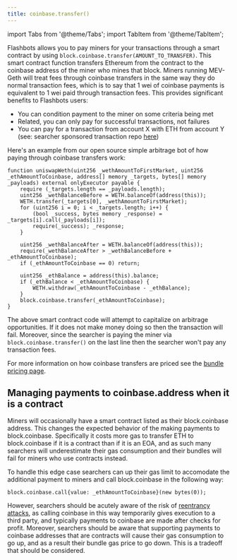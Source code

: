 ```yaml
---
title: coinbase.transfer()
---
```


import Tabs from '@theme/Tabs';
import TabItem from '@theme/TabItem';

Flashbots allows you to pay miners for your transactions through a smart contract by using `block.coinbase.transfer(AMOUNT_TO_TRANSFER)`. This smart contract function transfers Ethereum from the contract to the coinbase address of the miner who mines that block. Miners running MEV-Geth will treat fees through coinbase transfers in the same way they do normal transaction fees, which is to say that 1 wei of coinbase payments is equivalent to 1 wei paid through transaction fees. This provides significant benefits to Flashbots users:
* You can condition payment to the miner on some criteria being met
* Related, you can only pay for successful transactions, not failures
* You can pay for a transaction from account X with ETH from account Y (see: searcher sponsored transaction repo [here](https://github.com/flashbots/searcher-sponsored-tx))

Here's an example from our open source simple arbitrage bot of how paying through coinbase transfers work:

```solidity
function uniswapWeth(uint256 _wethAmountToFirstMarket, uint256 _ethAmountToCoinbase, address[] memory _targets, bytes[] memory _payloads) external onlyExecutor payable {
    require (_targets.length == _payloads.length);
    uint256 _wethBalanceBefore = WETH.balanceOf(address(this));
    WETH.transfer(_targets[0], _wethAmountToFirstMarket);
    for (uint256 i = 0; i < _targets.length; i++) {
        (bool _success, bytes memory _response) = _targets[i].call(_payloads[i]);
        require(_success); _response;
    }

    uint256 _wethBalanceAfter = WETH.balanceOf(address(this));
    require(_wethBalanceAfter > _wethBalanceBefore + _ethAmountToCoinbase);
    if (_ethAmountToCoinbase == 0) return;

    uint256 _ethBalance = address(this).balance;
    if (_ethBalance < _ethAmountToCoinbase) {
        WETH.withdraw(_ethAmountToCoinbase - _ethBalance);
    }
    block.coinbase.transfer(_ethAmountToCoinbase);
}
```

The above smart contract code will attempt to capitalize on arbitrage opportunities. If it does not make money doing so then the transaction will fail. Moreover, since the searcher is paying the miner via `block.coinbase.transfer()` on the last line then the searcher won't pay any transaction fees.

For more information on how coinbase transfers are priced see the [bundle pricing page](/flashbots-auction/searchers/advanced/bundle-pricing).

## Managing payments to coinbase.address when it is a contract
Miners will occasionally have a smart contract listed as their block.coinbase address. This changes the expected behavior of the making payments to block.coinbase. Specifically it costs more gas to transfer ETH to block.coinbase if it is a contract than if it is an EOA, and as such many searchers will underestimate their gas consumption and their bundles will fail for miners who use contracts instead.

To handle this edge case searchers can up their gas limit to accomodate the additional payment to miners and call block.coinbase in the following way:

```solidity
block.coinbase.call{value: _ethAmountToCoinbase}(new bytes(0));
```

However, searchers should be acutely aware of the risk of [reentrancy attacks](https://medium.com/coinmonks/protect-your-solidity-smart-contracts-from-reentrancy-attacks-9972c3af7c21), as calling coinbase in this way temporarily gives execution to a third party, and typically payments to coinbase are made after checks for profit. Moreover, searchers should be aware that supporting payments to coinbase addresses that are contracts will cause their gas consumption to go up, and as a result their bundle gas price to go down. This is a tradeoff that should be considered.
